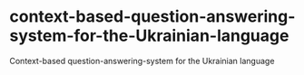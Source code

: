# context-based-question-answering-system-for-the-Ukrainian-language
Context-based question-answering-system for the Ukrainian language
